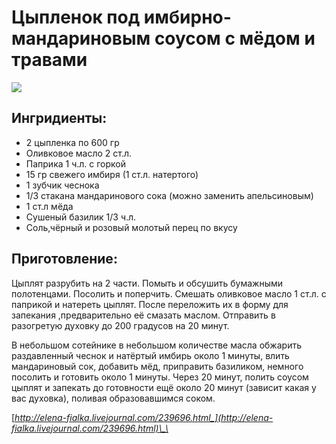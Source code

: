 # Цыпленок под имбирно-мандариновым соусом с мёдом и травами

![](https://s-media-cache-ak0.pinimg.com/564x/be/db/39/bedb39bb87faac4a0d2c0beca7c5bc86.jpg)

## Ингридиенты:

* 2 цыпленка по 600 гр
* Оливковое масло 2 ст.л.
* Паприка 1 ч.л. с горкой
* 15 гр свежего имбиря \(1 ст.л. натертого\)
* 1 зубчик чеснока
* 1/3 стакана мандаринового сока \(можно заменить апельсиновым\)
* 1 ст.л мёда
* Сушеный базилик 1/3 ч.л.
* Соль,чёрный и розовый молотый перец по вкусу

## Приготовление:

Цыплят разрубить на 2 части. Помыть и обсушить бумажными полотенцами. Посолить и поперчить. Смешать оливковое масло 1 ст.л. с паприкой и натереть цыплят. После переложить их в форму для запекания ,предварительно её смазать маслом. Отправить в разогретую духовку до 200 градусов на 20 минут.

В небольшом сотейнике в небольшом количестве масла обжарить раздавленный чеснок и натёртый имбирь около 1 минуты, влить мандариновый сок, добавить мёд, приправить базиликом, немного посолить и готовить около 1 минуты. Через 20 минут, полить соусом цыплят и запекать до готовности ещё около 20 минут \(зависит какая у вас духовка\), поливая образовавшимся соком.

[_http://elena-fialka.livejournal.com/239696.html_](http://elena-fialka.livejournal.com/239696.html)\_\_

